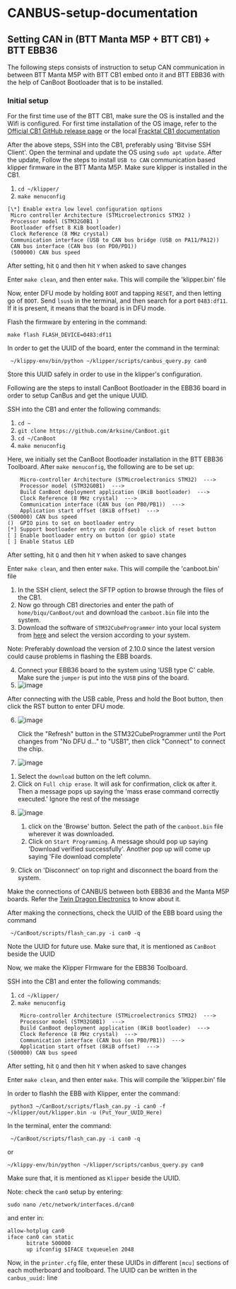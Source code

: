 # CANBUS-setup-documentation

## Setting CAN in (BTT Manta M5P + BTT CB1) + BTT EBB36

The following steps consists of instruction to setup CAN communication in between BTT Manta M5P with BTT CB1 embed onto it and BTT EBB36 with the help of CanBoot Bootloader that is to be installed.

### Initial setup

For the first time use of the BTT CB1, make sure the OS is installed and the Wifi is configured. For first time installation of the OS image, refer to the [Official CB1 GitHub release page](https://github.com/bigtreetech/CB1/releases) or the local [Fracktal CB1 documentation](https://github.com/FracktalWorks/BTT-Manta-CB1-Development-Documentation)

After the above steps, SSH into the CB1, preferably using 'Bitvise SSH Client'. Open the terminal and update the OS using `sudo apt update`. After the update, Follow the steps to install `USB to CAN` communication based klipper firmware in the BTT Manta M5P. Make sure klipper is installed in the CB1.

1. `cd ~/klipper/`
2. `make menuconfig`
```
[\*] Enable extra low level configuration options
 Micro controller Architecture (STMicroelectronics STM32 )
 Processor model (STM32G0B1 )
 Bootloader offset 8 KiB bootloader)
 Clock Reference (8 MHz crystal)
 Communication interface (USB to CAN bus bridge (USB on PA11/PA12))
 CAN bus interface (CAN bus (on PD0/PD1))
 (500000) CAN bus speed
```
After setting, hit `Q` and then hit `Y` when asked to save changes

Enter `make clean`, and then enter `make`. This will compile the 'klipper.bin' file

Now, enter DFU mode by holding `BOOT` and tapping `RESET`, and then letting go of `BOOT`. Send `lsusb` in the terminal, and then search for a port `0483:df11`. If it is present, it means that the board is in DFU mode.

Flash the firmware by entering in the command:
```
make flash FLASH_DEVICE=0483:df11
```

In order to get the UUID of the board, enter the command in the terminal:
```
 ~/klippy-env/bin/python ~/klipper/scripts/canbus_query.py can0
```
Store this UUID safely in order to use in the klipper's configuration.

Following are the steps to install CanBoot Bootloader in the EBB36 board in order to setup CanBus and get the unique UUID. 

SSH into the CB1 and enter the following commands:

1. `cd ~`
2. `git clone https://github.com/Arksine/CanBoot.git`
3. `cd ~/CanBoot`
4. `make menuconfig`

Here, we initially set the CanBoot Bootloader installation in the BTT EBB36 Toolboard. After `make menuconfig`, the following are to be set up:
```
    Micro-controller Architecture (STMicroelectronics STM32)  --->
    Processor model (STM32G0B1)  --->
    Build CanBoot deployment application (8KiB bootloader)  --->
    Clock Reference (8 MHz crystal)  --->
    Communication interface (CAN bus (on PB0/PB1))  --->
    Application start offset (8KiB offset)  --->
(500000) CAN bus speed
()  GPIO pins to set on bootloader entry
[*] Support bootloader entry on rapid double click of reset button
[ ] Enable bootloader entry on button (or gpio) state
[ ] Enable Status LED
```
After setting, hit `Q` and then hit `Y` when asked to save changes

Enter `make clean`, and then enter `make`. This will compile the 'canboot.bin' file

1. In the SSH client, select the SFTP option to browse through the files of the CB1.
2. Now go through CB1 directories and enter the path of `home/biqu/CanBoot/out` and download the `canboot.bin` file into the system.
3. Download the software of `STM32CubeProgrammer` into your local system from [here](https://www.st.com/en/development-tools/stm32cubeprog.html) and select the version according to your system.

Note: Preferably download the version of 2.10.0 since the latest version could cause problems in flashing the EBB boards.

4. Connect your EBB36 board to the system using 'USB type C' cable. Make sure the `jumper` is put into the `VUSB` pins of the board.
5. ![image](https://github.com/FracktalWorks/CANBUS-setup-documentation/assets/80109965/41fbffe4-1a53-461b-863e-33a98e318c56)

  After connecting with the USB cable, Press and hold the Boot button, then click the RST button to enter DFU mode.
  
6. ![image](https://github.com/FracktalWorks/CANBUS-setup-documentation/assets/80109965/713f3d30-d547-4822-b0cf-bdd17551bf13)
   
   Click the "Refresh" button in the STM32CubeProgrammer until the Port changes from "No DFU d..." to "USB1", then click "Connect" to connect the chip.
   
7. ![image](https://github.com/FracktalWorks/CANBUS-setup-documentation/assets/80109965/7149ed44-2e97-4534-97ef-f778b1121499)

  1) Select the `download` button on the left column.
  2) Click on `Full chip erase`. It will ask for confirmation, click `OK` after it. Then a message pops up saying the 'mass erase command correctly executed.'   Ignore the rest of the message

8. ![image](https://github.com/FracktalWorks/CANBUS-setup-documentation/assets/80109965/66cf3da3-b79c-460b-a861-8b63b9af2376)

   1) click on the 'Browse' button. Select the path of the `canboot.bin` file wherever it was downloaded.
   2) Click on `Start Programming`. A message should pop up saying 'Download verified successfully'. Another pop up will come up saying 'File download complete'

9. Click on 'Disconnect' on top right and disconnect the board from the system.
   
Make the connections of CANBUS between both EBB36 and the Manta M5P boards. Refer the [Twin Dragon Electronics](https://github.com/FracktalWorks/TwinDragon600-Electronics) to know about it.

After making the connections, check the UUID of the EBB board using the command
```
 ~/CanBoot/scripts/flash_can.py -i can0 -q  
 ```

Note the UUID for future use. Make sure that, it is mentioned as `CanBoot` beside the UUID

Now, we make the Klipper FIrmware for the EBB36 Toolboard.

SSH into the CB1 and enter the following commands:

1. `cd ~/klipper/`
2. `make menuconfig`
```
    Micro-controller Architecture (STMicroelectronics STM32)  --->
    Processor model (STM32G0B1)  --->
    Build CanBoot deployment application (8KiB bootloader)  --->
    Clock Reference (8 MHz crystal)  --->
    Communication interface (CAN bus (on PB0/PB1))  --->
    Application start offset (8KiB offset)  --->
(500000) CAN bus speed
```

After setting, hit `Q` and then hit `Y` when asked to save changes

Enter `make clean`, and then enter `make`. This will compile the 'klipper.bin' file

In order to flashh the EBB with Klipper, enter the command:

```
 python3 ~/CanBoot/scripts/flash_can.py -i can0 -f ~/klipper/out/klipper.bin -u (Put_Your_UUID_Here)
```

In the terminal, enter the command:
```
 ~/CanBoot/scripts/flash_can.py -i can0 -q  
 ```

 or

 ```
 ~/klippy-env/bin/python ~/klipper/scripts/canbus_query.py can0
```


Make sure that, it is mentioned as `Klipper` beside the UUID.

Note: check the `can0` setup by entering:
```
sudo nano /etc/network/interfaces.d/can0
```

and enter in:

```
allow-hotplug can0
iface can0 can static
      bitrate 500000
      up ifconfig $IFACE txqueuelen 2048
```

Now, in the `printer.cfg` file, enter these UUIDs in different `[mcu]` sections of each motherboard and toolboard. The UUID can be written in the `canbus_uuid:` line
